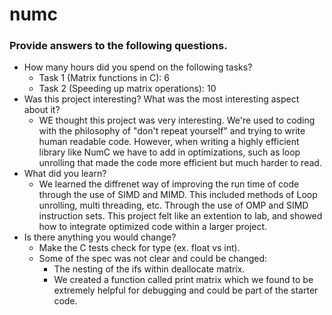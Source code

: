 # numc

### Provide answers to the following questions.
- How many hours did you spend on the following tasks?
  - Task 1 (Matrix functions in C): 6
  - Task 2 (Speeding up matrix operations): 10
- Was this project interesting? What was the most interesting aspect about it?
  - WE thought this project was very interesting. We're used to coding with the philosophy of "don't repeat yourself" and trying to write human readable code. However, when writing a highly efficient library like NumC we have to add in optimizations, such as loop unrolling that made the code more efficient but much harder to read.
- What did you learn?
  - We learned the diffrenet way of improving the run time of code through the use of SIMD and MIMD. This included methods of Loop unrolling, multi threading, etc. Through the use of OMP and SIMD instruction sets. This project felt like an extention to lab, and showed how to integrate optimized code within a larger project.
- Is there anything you would change?
  - Make the C tests check for type (ex. float vs int).
  - Some of the spec was not clear and could be changed:
    - The nesting of the ifs within deallocate matrix.
    - We created a function called print matrix which we found to be extremely helpful for debugging and could be part of the starter code.
